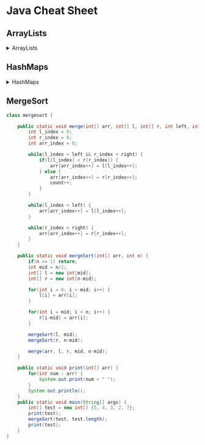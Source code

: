 # Java Cheat Sheet

## ArrayLists
<details><summary>ArrayLists</summary>

### __Initialize using Interfaces__
```java
List<Element> list = new ArrayList();
```
### __Methods__

* <details><summary> add(E e) </summary>
  <pre><code>// Add Element e to list
  add(E e);             @return {boolean}
  </code></pre>
  </details>

* <details><summary> add(int i, E e) </summary>
  <pre><code>// Add Element e into list at position i
  add(int i, E e);      @return {void}
  </code></pre>
  </details>

* <details><summary> clear() </summary>
  <pre><code>// Clear list
  clear();              @return {void}
  </code></pre>
  </details>

* <details><summary> clone() </summary>
  <pre><code>// Creates a clone of current list
  clone();              @return {Object} 
  </code></pre>
  </details>

* <details><summary> contains(Object o) </summary>
  <pre><code>// Return true if Object o exists in list
  contains(Object o);   @return {boolean} 
  </code></pre>
  </details>

* <details><summary> get(int index) </summary>
  <pre><code>// Returns element at index index
  get(int index);       @return {E}
  </code></pre>
  </details>

* <details><summary> indexOf(Object o) </summary>
  <pre><code>// Return index of Object o
  indexOf(Object o)     @return {int}
  </code></pre>
  </details>

* <details><summary> remove(int index) </summary>
  <pre><code>// Removes element at index index
  remove(int index);    @return {E}
  </code></pre>
  </details>

* <details><summary> remove(Object o) </summary>
  <pre><code>// Removes Object o. Returns true if successful
  remove(Object o);     @return {boolean}
  </code></pre>
  </details>

* <details><summary> size() </summary>
  <pre><code>// Returns size of list
  size();               @return {int}
  </code></pre>
  </details>

* <details><summary> toArray() </summary>
  <pre><code>// Maps list to array of list Objects
  toArray();            @return {Object[]}
  </code></pre>
  </details>

</details>

## HashMaps
<details><summary>HashMaps</summary>

### __Initialize using Interfaces__
```java
Map<Element,Element> map = new HashMap();
```

### __Methods__

* <details><summary> put(K key, V value) </summary>
  <pre><code>// Adds Key key Value value mapping to map
  put(K key, V value);  @return {V}
  </code></pre>
  </details>

* <details><summary> get(Object key) </summary>
  <pre><code>// Returns Value V associated with key
  get(Object key);  @return {V}
  </code></pre>
  </details>

* <details><summary> getOrDefault(Object key, V defaultValue) </summary>
  <pre><code>// Returns Value V associated with key or defaultValue if map contains no mapping for key
  getOrDefault(Object key, V defaultValue);  @return {V}
  </code></pre>
  </details>

* <details><summary> isEmpty() </summary>
  <pre><code>// Returns true if map is empty
  isEmpty();  @return {boolean}
  </code></pre>
  </details>

</details> 
<!-- End of HashMaps -->

## MergeSort
```java
class mergesort {

    public static void merge(int[] arr, int[] l, int[] r, int left, int right) {
        int l_index = 0;
        int r_index = 0;
        int arr_index = 0;

        while(l_index < left && r_index < right) {
            if(l[l_index] < r[r_index]) {
                arr[arr_index++] = l[l_index++];
            } else {
                arr[arr_index++] = r[r_index++];
                count++;
            }
        }

        while(l_index < left) {
            arr[arr_index++] = l[l_index++];
        }

        while(r_index < right) {
            arr[arr_index++] = r[r_index++];
        }
    }

    public static void mergeSort(int[] arr, int n) {
        if(n <= 1) return;
        int mid = n/2;
        int[] l = new int[mid];
        int[] r = new int[n-mid];

        for(int i = 0; i < mid; i++) {
            l[i] = arr[i];
        }

        for(int i = mid; i < n; i++) {
            r[i-mid] = arr[i];
        }

        mergeSort(l, mid);
        mergeSort(r, n-mid);

        merge(arr, l, r, mid, n-mid);
    }

    public static void print(int[] arr) {
        for(int num : arr) {
            System.out.print(num + " ");
        }
        System.out.println();
    }
    public static void main(String[] args) {
        int[] test = new int[] {5, 4, 3, 2, 7};
        print(test);
        mergeSort(test, test.length);
        print(test);
    }
}
```
<!-- End of MergeSort -->